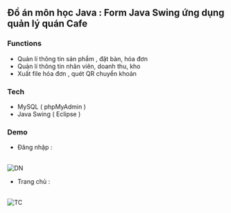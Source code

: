
## Đồ án môn học Java : Form Java Swing ứng dụng quản lý quán Cafe 


### Functions

- Quản lí thông tin sản phẩm , đặt bàn, hóa đơn
- Quản lí thông tin nhân viên, doanh thu, kho  
- Xuất file hóa đơn , quét QR chuyển khoản



### Tech

- MySQL ( phpMyAdmin )
- Java Swing ( Eclipse )


### Demo

- Đăng nhập : <br>  <br>

![DN](https://github.com/user-attachments/assets/e0c55b12-ebf5-48b3-b24d-a66b10b3d457)

- Trang chủ : <br>  <br>

![TC](https://github.com/user-attachments/assets/e5c6b4fb-0030-4bc5-adb9-675acdab88fc)
